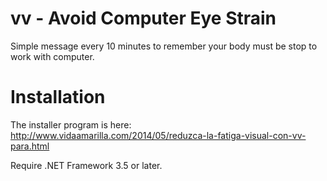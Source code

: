 # vv - Avoid Computer Eye Strain

Simple message every 10 minutes to remember your body must be stop to work with computer.

# Installation

The installer program is here: http://www.vidaamarilla.com/2014/05/reduzca-la-fatiga-visual-con-vv-para.html

Require .NET Framework 3.5 or later.
